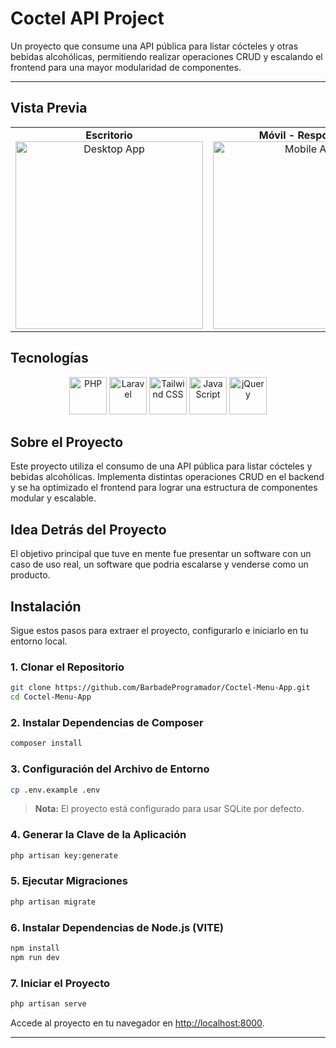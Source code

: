 # Coctel API Project

Un proyecto que consume una API pública para listar cócteles y otras bebidas alcohólicas, permitiendo realizar operaciones CRUD y escalando el frontend para una mayor modularidad de componentes.

---

## Vista Previa
<table align="center">
  <tr>
    <td align="center">
      <strong>Escritorio</strong><br>
      <img src="https://github.com/user-attachments/assets/14d88eab-c7bf-4365-9c98-70e00566c588" alt="Desktop App" width="300">
    </td>
    <td align="center">
      <strong>Móvil - Responsive</strong><br>
      <img src="https://github.com/user-attachments/assets/75759b01-e7ee-4448-9737-5a5a78236cbc" alt="Mobile App" width="300">
    </td>
  </tr>
</table>

## Tecnologías

<p align="center">
  <img src="https://cdn.jsdelivr.net/gh/devicons/devicon/icons/php/php-original.svg" alt="PHP" width="60" />
  <img src="https://cdn.jsdelivr.net/gh/devicons/devicon/icons/laravel/laravel-original.svg" alt="Laravel" width="60" />
  <img src="https://www.vectorlogo.zone/logos/tailwindcss/tailwindcss-icon.svg" alt="Tailwind CSS" width="60" />
  <img src="https://cdn.jsdelivr.net/gh/devicons/devicon/icons/javascript/javascript-original.svg" alt="JavaScript" width="60" />
  <img src="https://cdn.jsdelivr.net/gh/devicons/devicon/icons/jquery/jquery-original.svg" alt="jQuery" width="60" />
</p>



## Sobre el Proyecto

Este proyecto utiliza el consumo de una API pública para listar cócteles y bebidas alcohólicas. Implementa distintas operaciones CRUD en el backend y se ha optimizado el frontend para lograr una estructura de componentes modular y escalable.



## Idea Detrás del Proyecto

El objetivo principal que tuve en mente fue presentar un software con un caso de uso real, un software que podria escalarse y venderse como un producto.


## Instalación

Sigue estos pasos para extraer el proyecto, configurarlo e iniciarlo en tu entorno local.

### 1. Clonar el Repositorio

```bash
git clone https://github.com/BarbadeProgramador/Coctel-Menu-App.git
cd Coctel-Menu-App
```

### 2. Instalar Dependencias de Composer

```bash
composer install
```

### 3. Configuración del Archivo de Entorno

```bash
cp .env.example .env
```

> **Nota:** El proyecto está configurado para usar SQLite por defecto.

### 4. Generar la Clave de la Aplicación

```bash
php artisan key:generate
```

### 5. Ejecutar Migraciones

```bash
php artisan migrate
```

### 6. Instalar Dependencias de Node.js (VITE)

```bash
npm install
npm run dev
```

### 7. Iniciar el Proyecto

```bash
php artisan serve
```

Accede al proyecto en tu navegador en [http://localhost:8000](http://localhost:8000).

---


